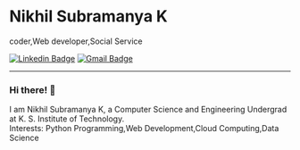 # Nikhil Subramanya K
coder,Web developer,Social Service</br>


[![Linkedin Badge](https://img.shields.io/badge/-Nikhil-blue?style=flat-square&logo=Linkedin&logoColor=white&link=https://www.linkedin.com/in/nikhil-subramanya-095334189)](https://www.linkedin.com/in/nikhil-subramanya-095334189)
[![Gmail Badge](https://img.shields.io/badge/-Mail-c14438?style=flat-square&logo=Gmail&logoColor=white&link=mailto:nikhilsubramanya0218@gmail.com)](mailto:nikhilsubramanya0218@gmail.com)


---
### Hi there! 👋

I am Nikhil Subramanya K, a Computer Science and Engineering Undergrad at K. S. Institute of Technology.</br>
Interests: Python Programming,Web Development,Cloud Computing,Data Science

